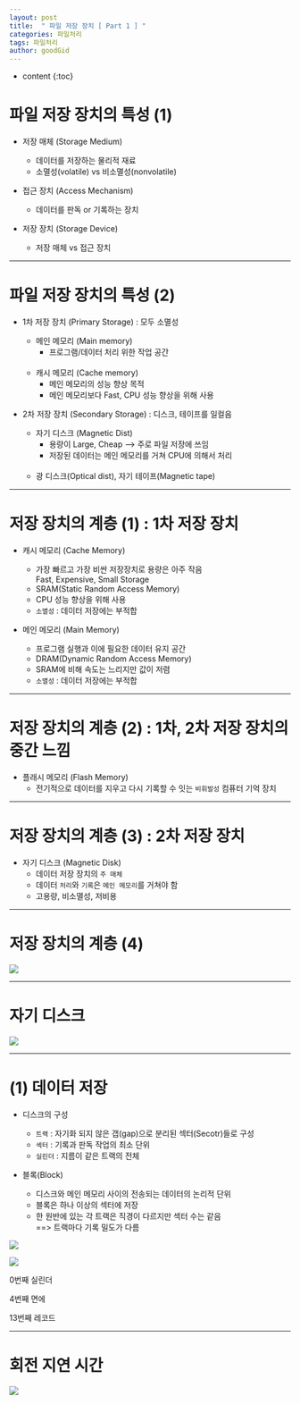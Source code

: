 ```yaml
---
layout: post
title:  " 파일 저장 장치 [ Part 1 ] "
categories: 파일처리
tags: 파일처리
author: goodGid
---
```

* content
{:toc}


# 파일 저장 장치의 특성 (1)

* 저장 매체 (Storage Medium)
    - 데이터를 저장하는 물리적 재료
    - 소멸성(volatile) vs 비소멸성(nonvolatile)

* 접근 장치 (Access Mechanism)
    - 데이터를 판독 or 기록하는 장치

* 저장 장치 (Storage Device)
    - 저장 매체 vs 접근 장치



---

# 파일 저장 장치의 특성 (2)

* 1차 저장 장치 (Primary Storage) : 모두 소멸성
    - 메인 메모리 (Main memory)
        - 프로그램/데이터 처리 위한 작업 공간
    <br>

    - 캐시 메모리 (Cache memory)
        - 메인 메모리의 성능 향상 목적
        - 메인 메모리보다 Fast, CPU 성능 향상을 위해 사용


* 2차 저장 장치 (Secondary Storage) : 디스크, 테이프를 일컬음
    - 자기 디스크 (Magnetic Dist)
        - 용량이 Large, Cheap --> 주로 파일 저장에 쓰임
        - 저장된 데이터는 메인 메모리를 거쳐 CPU에 의해서 처리
    <br>
    
    - 광 디스크(Optical dist), 자기 테이프(Magnetic tape)
    

---


# 저장 장치의 계층 (1) : 1차 저장 장치

* 캐시 메모리 (Cache Memory)
    - 가장 빠르고 가장 비싼 저장장치로 용량은 아주 작음 <br> Fast, Expensive, Small Storage
    - SRAM(Static Random Access Memory)
    - CPU 성능 향상을 위해 사용
    - `소멸성` : 데이터 저장에는 부적합

* 메인 메모리 (Main Memory)
    - 프로그램 실행과 이에 필요한 데이터 유지 공간
    - DRAM(Dynamic Random Access Memory)
    - SRAM에 비해 속도는 느리지만 값이 저렴
    - `소멸성` : 데이터 저장에는 부적합

---

# 저장 장치의 계층 (2) : 1차, 2차 저장 장치의 중간 느낌

* 플래시 메모리 (Flash Memory)
    - 전기적으로 데이터를 지우고 다시 기록할 수 잇는 `비휘발성` 컴퓨터 기억 장치

---

# 저장 장치의 계층 (3) : 2차 저장 장치

* 자기 디스크 (Magnetic Disk)
    - 데이터 저장 장치의 `주 매체`
    - 데이터 `처리`와 `기록`은 `메인 메모리`를 거쳐야 함
    - 고용량, 비소멸성, 저비용


---


# 저장 장치의 계층 (4)


![](/assets/img/file_processing/fp_sd_1_1.png)





---

# 자기 디스크


![](/assets/img/file_processing/fp_sd_1_2.png)




---

# (1) 데이터 저장

* 디스크의 구성
    - `트랙` : 자기화 되지 않은 갭(gap)으로 분리된 섹터(Secotr)들로 구성
    - `섹터` : 기록과 판독 작업의 최소 단위
    - `실린더` : 지름이 같은 트랙의 전체

* 블록(Block)
    - 디스크와 메인 메모리 사이의 전송되는 데이터의 논리적 단위
    - 블록은 하나 이상의 섹터에 저장
    - 한 원반에 있는 각 트랙은 직경이 다르지만 섹터 수는 같음 <br> ==> 트랙마다 기록 밀도가 다름
    

![](/assets/img/file_processing/fp_sd_1_3.png)





![](/assets/img/file_processing/fp_sd_1_4.png)



0번째 실린더

4번째 면에

13번째 레코드

---  

# 회전 지연 시간


![](/assets/img/file_processing/fp_sd_1_5.png)





